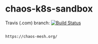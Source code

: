 # chaos-k8s-sandbox

Travis (.com) branch:
[![Build Status](https://travis-ci.com/githubfoam/chaos-k8s-sandbox.svg?branch=dev)](https://travis-ci.com/githubfoam/chaos-k8s-sandbox)  

~~~~

https://chaos-mesh.org/

~~~~